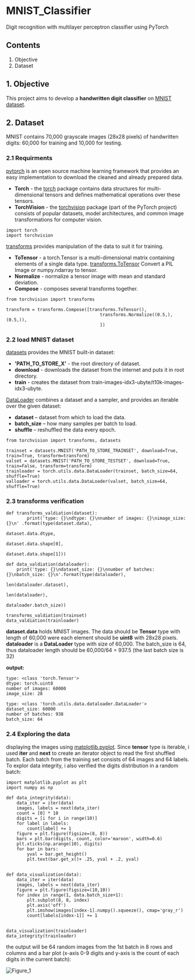 # MNIST_Classifier
Digit recognition with multilayer perceptron classifier using PyTorch 

## Contents
1. Objective
2. Dataset


## 1. Objective
This project aims to develop a **handwritten digit classifier** on [MNIST dataset](http://yann.lecun.com/exdb/mnist/).

## 2. Dataset
MNIST contains 70,000 grayscale images (28x28 pixels) of handwritten digits: 60,000 for training and 10,000 for testing. 
###  2.1 Requirments 
[pytorch](https://pytorch.org/docs/stable/index.html) is an open source machine learning framework that provides an easy implementation to download the cleaned and already prepared data.
- **Torch** - the [torch](https://pytorch.org/docs/stable/torch.html) package contains data structures for multi-dimensional tensors and defines mathematical operations over these tensors.
- **TorchVision** - the [torchvision](https://pytorch.org/vision/stable/index.html#torchvision) package (part of the PyTorch project) consists of popular datasets, model architectures, and common image transformations for computer vision.

```
import torch
import torchvision 
```
[transforms](https://pytorch.org/tutorials/beginner/basics/transforms_tutorial.html) provides manipulation of the data to suit it for training.  
- **ToTensor** - a torch.Tensor is a multi-dimensional matrix containing elements of a single data type. [transforms.ToTensor](https://pytorch.org/vision/main/generated/torchvision.transforms.ToTensor.html) Convert a PIL Image or numpy.ndarray to tensor.
- **Normalize** - normalize a tensor image with mean and standard deviation.
- **Compose** - composes several transforms together.

```
from torchvision import transforms

transform = transforms.Compose([transforms.ToTensor(),
                                    transforms.Normalize((0.5,), (0.5,)),
                                    ]) 
```

###  2.2 load MNIST dataset
[datasets](https://pytorch.org/vision/stable/datasets.html) provides the MNIST built-in dataset:
- **'PATH_TO_STORE_X'** - the root directory of dataset.
- **download** - downloads the dataset from the internet and puts it in root directory.  
- **train** - creates the dataset from  train-images-idx3-ubyte/t10k-images-idx3-ubyte. 

[DataLoader](https://pytorch.org/docs/stable/data.html#torch.utils.data.DataLoader) combines a dataset and a sampler, and provides an iterable over the given dataset:
- **dataset** – dataset from which to load the data.
- **batch_size** – how many samples per batch to load.
- **shuffle** – reshuffled the data every epoch.

```
from torchvision import transforms, datasets

trainset = datasets.MNIST('PATH_TO_STORE_TRAINSET', download=True, train=True, transform=transform)
valset = datasets.MNIST('PATH_TO_STORE_TESTSET', download=True, train=False, transform=transform)
trainloader = torch.utils.data.DataLoader(trainset, batch_size=64, shuffle=True)
valloader = torch.utils.data.DataLoader(valset, batch_size=64, shuffle=True)
```

###  2.3 transforms verification


```
def transforms_valdiation(dataset):
        print('type: {}\ndtype: {}\nnumber of images: {}\nimage_size: {}\n' .format(type(dataset.data),
                                                                            dataset.data.dtype,
                                                                            dataset.data.shape[0],
                                                                            dataset.data.shape[1]))

def data_valdiation(dataloader):
    print('type: {}\ndataset_size: {}\nnumber of batches: {}\nbatch_size: {}\n'.format(type(dataloader),
                                                                                len(dataloader.dataset),
                                                                                len(dataloader),
                                                                                dataloader.batch_size))

transforms_valdiation(trainset)
data_valdiation(trainloader)

```

**dataset.data** holds MNIST images. The data should be **Tensor** type with length of 60,000 were each element should be **uint8** with 28x28 pixels.
**dataloader** is a **DataLoader** type with size of 60,000. The batch_size is 64, thus dataloader length should be 60,000/64 = 937.5 (the last batch size is 32)

**output:**
```
type: <class 'torch.Tensor'>
dtype: torch.uint8
number of images: 60000
image_size: 28

type: <class 'torch.utils.data.dataloader.DataLoader'>
dataset_size: 60000
number of batches: 938
batch_size: 64
```

### 2.4 Exploring the data
displaying the images using [matplotlib.pyplot](https://matplotlib.org/stable/api/_as_gen/matplotlib.pyplot.html). Since **tensor** type is iterable, i used **iter** and **next** to create an iterator object to read the first shuffled batch. Each batch from the training set consists of 64 images and 64 labels. To explor data integrity, i also verified the digits distribution in a random batch:   

```
import matplotlib.pyplot as plt
import numpy as np

def data_integrity(data):
    data_iter = iter(data)
    images, labels = next(data_iter)
    count = [0] * 10
    digits = [i for i in range(10)]
    for label in labels:
        count[label] += 1
    figure = plt.figure(figsize=(8, 8))
    bars = plt.bar(digits, count, color='maroon', width=0.6)
    plt.xticks(np.arange(10), digits)
    for bar in bars:
        yval = bar.get_height()
        plt.text(bar.get_x()+ .25, yval + .2, yval)


def data_visualization(data):
    data_iter = iter(data)
    images, labels = next(data_iter)
    figure = plt.figure(figsize=(10,10))
    for index in range(1, data.batch_size+1):
        plt.subplot(8, 8, index)
        plt.axis('off')
        plt.imshow(images[index-1].numpy().squeeze(), cmap='gray_r')
        count[labels[index-1]] += 1


data_visualization(trainloader)
data_integrity(trainloader)

```
the output will be 64 random images from the 1st batch in 8 rows and columns and a bar plot (x-axis 0-9 digits and y-axis is the count of each digits in the current batch):

![Figure_1](https://user-images.githubusercontent.com/57630290/188659826-7c8f9fb2-3339-4eb7-98b8-f19a6c997288.png)










